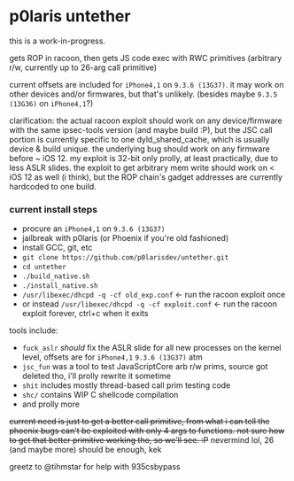 # p0laris untether
this is a work-in-progress.

gets ROP in racoon, then gets JS code exec with RWC primitives (arbitrary r/w, currently up to 26-arg call primitive)

current offsets are included for `iPhone4,1` on `9.3.6 (13G37)`. it may work on other devices and/or firmwares, but that's unlikely. (besides maybe `9.3.5 (13G36)` on `iPhone4,1`?)

clarification: the actual racoon exploit should work on any device/firmware with the same ipsec-tools version (and maybe build :P), but the JSC call portion is currently specific to one dyld_shared_cache, which is usually device & build unique. the underlying bug should work on any firmware before ~ iOS 12. my exploit is 32-bit only prolly, at least practically, due to less ASLR slides. the exploit to get arbitrary mem write should work on < iOS 12 as well (i think), but the ROP chain's gadget addresses are currently hardcoded to one build. 

### current install steps
- procure an `iPhone4,1` on `9.3.6 (13G37)`
- jailbreak with p0laris (or Phoenix if you're old fashioned)
- install GCC, git, etc
- `git clone https://github.com/p0larisdev/untether.git`
- `cd untether`
- `./build_native.sh`
- `./install_native.sh`
- `/usr/libexec/dhcpd -q -cf old_exp.conf` <- run the racoon exploit once
- or instead `/usr/libexec/dhcpd -q -cf exploit.conf` <- run the racoon exploit forever, ctrl+c  when it exits

tools include:
- `fuck_aslr` *should* fix the ASLR slide for all new processes on the kernel level, offsets are for `iPhone4,1` `9.3.6 (13G37)` atm
- `jsc_fun` was a tool to test JavaScriptCore arb r/w prims, source got deleted tho, i'll prolly rewrite it sometime
- `shit` includes mostly thread-based call prim testing code
- `shc/` contains WIP C shellcode compilation
- and prolly more

~~current need is just to get a better call primitive, from what i can tell the phoenix bugs can't be exploited with only 4 args to functions. not sure how to get that better primitive working tho, so we'll see. :P~~ nevermind lol, 26 (and maybe more) should be enough, kek

greetz to @tihmstar for help with 935csbypass
